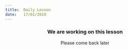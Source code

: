 ```yaml
---
title:  Daily Lesson
date:   17/01/2019
---
```


### <center>We are working on this lesson</center>
<center>Please come back later</center>